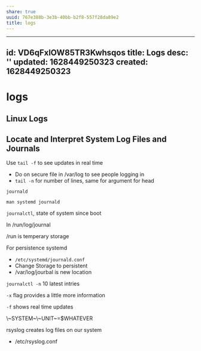```yaml
---
share: true
uuid: 767e388b-3e3b-40bb-b2f8-557f28da89e2
title: logs
---
```

---
id: VD6qFxlOW85TR3Kwhsqos
title: Logs
desc: ''
updated: 1628449250323
created: 1628449250323
---
# logs
Linux Logs
----------

Locate and Interpret System Log Files and Journals
--------------------------------------------------

Use `tail -f` to see updates in real time

*   Do on secure file in /var/log to see people logging in
*   `tail -n` for number of lines, same for argument for head

`journald`

`man systemd journald`

`journalctl`, state of system since boot

In /run/log/journal

/run is temperary storage

For persistence systemd

*   `/etc/systemd/journald.conf`
*   Change Storage to persistent
*   /var/log/jourbal is new location

`journalctl -n` 10 latest intries

`-x` flag provides a little more information

`-f` shows real time updates

\\~SYSTEM~\\~UNIT~=$WHATEVER

rsyslog creates log files on our system

*   /etc/rsyslog.conf